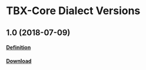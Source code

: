 # TBX-Core Dialect Versions

## 1.0 (2018-07-09)
#### [Definition](https://ltac-global.github.io/TBX-Core_dialect/TBX-Core_dialect_1.0/TBX-Core%20Definition.pdf)
#### [Download](https://ltac-global.github.io/TBX-Core_dialect/TBX-Core_dialect_1.0.zip)
